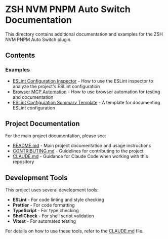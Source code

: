 # ZSH NVM PNPM Auto Switch Documentation

This directory contains additional documentation and examples for the ZSH NVM PNPM Auto Switch plugin.

## Contents

### Examples

- [ESLint Configuration Inspector](./examples/eslint-config-inspector.md) - How to use the ESLint inspector to analyze the project's ESLint configuration
- [Browser MCP Automation](./examples/mcp-browser-automation.md) - How to use browser automation for testing and documentation
- [ESLint Configuration Summary Template](./examples/eslint-config-summary-template.md) - A template for documenting ESLint configuration

## Project Documentation

For the main project documentation, please see:

- [README.md](../README.md) - Main project documentation and usage instructions
- [CONTRIBUTING.md](../CONTRIBUTING.md) - Guidelines for contributing to the project
- [CLAUDE.md](../CLAUDE.md) - Guidance for Claude Code when working with this repository

## Development Tools

This project uses several development tools:

- **ESLint** - For code linting and style checking
- **Prettier** - For code formatting
- **TypeScript** - For type checking
- **ShellCheck** - For shell script validation
- **Vitest** - For automated testing

For details on how to use these tools, refer to the [CLAUDE.md](../CLAUDE.md) file.